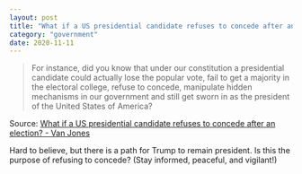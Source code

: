 ```yaml
---
layout: post
title: "What if a US presidential candidate refuses to concede after an election?"
category: "government"
date: 2020-11-11
---
```


> For instance, did you know that under our constitution a presidential candidate could actually lose the popular vote, fail to get a majority in the electoral college, refuse to concede, manipulate hidden mechanisms in our government and still get sworn in as the president of the United States of America?

Source: [What if a US presidential candidate refuses to concede after an election? - Van Jones](https://www.youtube.com/watch?v=WZWRhLW7Y8w)

Hard to believe, but there is a path for Trump to remain president. Is this the purpose of refusing to concede? (Stay informed, peaceful, and vigilant!)
